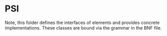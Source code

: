 PSI
===

Note, this folder defines the interfaces of elements and provides concrete implementations.
These classes are bound via the grammar in the BNF file.